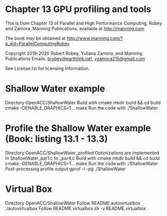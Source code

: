 # Chapter 13 GPU profiling and tools
This is from Chapter 13 of Parallel and High Performance Computing, Robey and Zamora,
Manning Publications, available at http://manning.com

The book may be obtained at
   http://www.manning.com/?a_aid=ParallelComputingRobey

Copyright 2019-2020 Robert Robey, Yuliana Zamora, and Manning Publications
Emails: brobey@earthlink.net, yzamora215@gmail.com

See License.txt for licensing information.

# Shallow Water example
   Directory OpenACC/ShallowWater
   Build with cmake
      mkdir build && cd build
      cmake -DENABLE_GRAPHICS=1 ..
      make
   Run the code with
      ./ShallowWater

# Profile the Shallow Water example (Book: listing 13.1 - 13.3)
   Directory OpenACC/ShallowWater_profiled
   Optimizations are implemented in ShallowWater_par1.c to _par4.c
   Build with cmake
      mkdir build && cd build
      cmake -DENABLE_GRAPHICS=1 ..
      make
   Run the code with
      ./ShallowWater
   Post-processing profile output
      gprof -l -pg ./ShallowWater

# Virtual Box
   Directory OpenACC/ShallowWater
   Follow README.autovirtualbox
   ./autovirtualbox
   Follow README.virtualbox
   sh -v README.virtualbox
